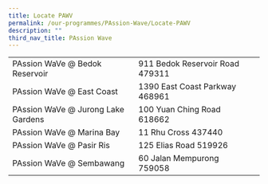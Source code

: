 ```yaml
---
title: Locate PAWV
permalink: /our-programmes/PAssion-Wave/Locate-PAWV
description: ""
third_nav_title: PAssion Wave
---
```

|| |  |
| -------- | -------- | -------- |
| PAssion WaVe @ Bedok Reservoir     | 911 Bedok Reservoir Road 479311     |      
| PAssion WaVe @ East Coast    | 1390 East Coast Parkway 468961     |      
| PAssion WaVe @ Jurong Lake Gardens     | 100 Yuan Ching Road 618662    |      
| PAssion WaVe @ Marina Bay     | 11 Rhu Cross 437440    |      
| PAssion WaVe @ Pasir Ris     | 125 Elias Road 519926    |      
| PAssion WaVe @ Sembawang     | 60 Jalan Mempurong 759058     |